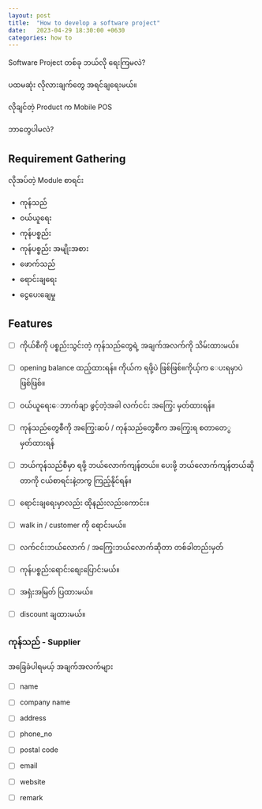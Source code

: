 ```yaml
---
layout: post
title:  "How to develop a software project"
date:   2023-04-29 18:30:00 +0630
categories: how to
---
```

Software Project တစ်ခု ဘယ်လို ရေးကြမလဲ?

ပထမဆုံး လိုလားချက်တွေ အရင်ချရေးမယ်။

လိုချင်တဲ့ Product က Mobile POS

ဘာတွေပါမလဲ?

## Requirement Gathering

လိုအပ်တဲ့ Module စာရင်း

- ကုန်သည်
- ဝယ်ယူရေး
- ကုန်ပစ္စည်း
- ကုန်ပစ္စည်း အမျိုးအစား
- ဖောက်သည်
- ရောင်းချရေး
- ငွေပေးချေမှု 


## Features

- [ ] ကိုယ်စီကို ပစ္စည်းသွင်းတဲ့ ကုန်သည်တွေရဲ့ အချက်အလက်ကို သိမ်းထားမယ်။
- [ ] opening balance ထည့်ထားရန်။ ကိုယ်က ရဖို့ပဲ ဖြစ်ဖြစ်။​ကိုယ့်က ေပးရမှာပဲ​ဖြစ်ဖြစ်။
- [ ] ဝယ်ယူရေးေဘာက်ချာ ဖွင့်တဲ့အခါ လက်ငင်း အကြွေး မှတ်ထားရန်။
- [ ] ကုန်သည်တွေစီကို အကြွေးဆပ် / ကုန်သည်တွေစီက အကြွေးရ စတာတေွ မှတ်ထားရန်
- [ ] ဘယ်ကုန်သည်စီမှာ ရဖို့ ဘယ်လောက်ကျန်တယ်။​ ပေးဖို့ ဘယ်လောက်ကျန်တယ်ဆိုတာကို ငယ်စာရင်းနဲ့တကွ ကြည့်နိုင်ရန်။

- [ ] ရောင်းချရေးမှာလည်း ထိုနည်းလည်းကောင်း။
- [ ] walk in / customer ကို ရောင်းမယ်။
- [ ] လက်ငင်းဘယ်လောက် / အကြွေးဘယ်လောက်ဆိုတာ တစ်ခါတည်းမှတ်

- [ ] ကုန်ပစ္စည်းရောင်းစျေးပြောင်းမယ်။
- [ ] အရှံးအမြတ် ပြထားမယ်။
- [ ] discount ချထားမယ်။


### ကုန်သည် - Supplier


အခြေခံပါရမယ့် အချက်အလက်များ

- [ ] name
- [ ] company name
- [ ] address
- [ ] phone_no
- [ ] postal code
- [ ] email
- [ ] website
- [ ] remark



